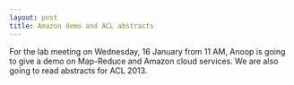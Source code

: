 ```yaml
---
layout: post
title: Amazon demo and ACL abstracts 
---
```

For the lab meeting on Wednesday, 16 January from 11 AM, Anoop is going to give a demo on Map-Reduce and Amazon cloud services. We are also going to read abstracts for ACL 2013.  

